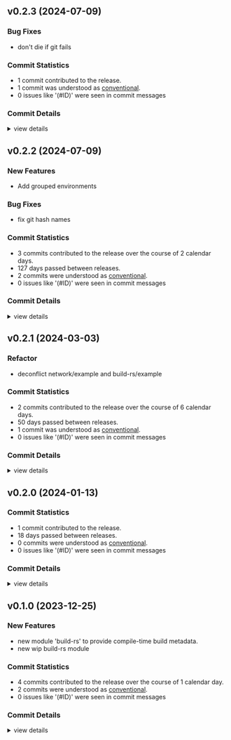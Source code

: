 

## v0.2.3 (2024-07-09)

### Bug Fixes

 - <csr-id-4aa20cb7195857a495457abdc08e62d3b296edbd/> don't die if git fails

### Commit Statistics

<csr-read-only-do-not-edit/>

 - 1 commit contributed to the release.
 - 1 commit was understood as [conventional](https://www.conventionalcommits.org).
 - 0 issues like '(#ID)' were seen in commit messages

### Commit Details

<csr-read-only-do-not-edit/>

<details><summary>view details</summary>

 * **Uncategorized**
    - Don't die if git fails ([`4aa20cb`](https://github.com/spmadden/irox/commit/4aa20cb7195857a495457abdc08e62d3b296edbd))
</details>

## v0.2.2 (2024-07-09)

### New Features

 - <csr-id-3d7a258a7e23858f81fb67b090995dde2a6518b7/> Add grouped environments

### Bug Fixes

 - <csr-id-5d771c5cec9d927d90cacdd699c7fa0df8797039/> fix git hash names

### Commit Statistics

<csr-read-only-do-not-edit/>

 - 3 commits contributed to the release over the course of 2 calendar days.
 - 127 days passed between releases.
 - 2 commits were understood as [conventional](https://www.conventionalcommits.org).
 - 0 issues like '(#ID)' were seen in commit messages

### Commit Details

<csr-read-only-do-not-edit/>

<details><summary>view details</summary>

 * **Uncategorized**
    - Release irox-build-rs v0.2.2 ([`b303891`](https://github.com/spmadden/irox/commit/b3038910dcef79ddeb91806c971a835dff8ed93c))
    - Add grouped environments ([`3d7a258`](https://github.com/spmadden/irox/commit/3d7a258a7e23858f81fb67b090995dde2a6518b7))
    - Fix git hash names ([`5d771c5`](https://github.com/spmadden/irox/commit/5d771c5cec9d927d90cacdd699c7fa0df8797039))
</details>

## v0.2.1 (2024-03-03)

<csr-id-b95c39f94603a7c42353fe65114e95cf6a37a4bb/>

### Refactor

 - <csr-id-b95c39f94603a7c42353fe65114e95cf6a37a4bb/> deconflict network/example and build-rs/example

### Commit Statistics

<csr-read-only-do-not-edit/>

 - 2 commits contributed to the release over the course of 6 calendar days.
 - 50 days passed between releases.
 - 1 commit was understood as [conventional](https://www.conventionalcommits.org).
 - 0 issues like '(#ID)' were seen in commit messages

### Commit Details

<csr-read-only-do-not-edit/>

<details><summary>view details</summary>

 * **Uncategorized**
    - Release irox-build-rs v0.2.1 ([`24a273d`](https://github.com/spmadden/irox/commit/24a273d77621c031ada8771d7004b553c96beb73))
    - Deconflict network/example and build-rs/example ([`b95c39f`](https://github.com/spmadden/irox/commit/b95c39f94603a7c42353fe65114e95cf6a37a4bb))
</details>

## v0.2.0 (2024-01-13)

### Commit Statistics

<csr-read-only-do-not-edit/>

 - 1 commit contributed to the release.
 - 18 days passed between releases.
 - 0 commits were understood as [conventional](https://www.conventionalcommits.org).
 - 0 issues like '(#ID)' were seen in commit messages

### Commit Details

<csr-read-only-do-not-edit/>

<details><summary>view details</summary>

 * **Uncategorized**
    - Release irox-tools v0.5.0, safety bump 17 crates ([`a46e9e2`](https://github.com/spmadden/irox/commit/a46e9e2da699f6ccd3a85b660014f0e15e59c0d0))
</details>

## v0.1.0 (2023-12-25)

### New Features

 - <csr-id-72fa70c474e0b77806f5f7d5941b9076f162b55e/> new module 'build-rs' to provide compile-time build metadata.
 - <csr-id-6a22a45109c9f8ab27971c8919d693bd995f0a16/> new wip build-rs module

### Commit Statistics

<csr-read-only-do-not-edit/>

 - 4 commits contributed to the release over the course of 1 calendar day.
 - 2 commits were understood as [conventional](https://www.conventionalcommits.org).
 - 0 issues like '(#ID)' were seen in commit messages

### Commit Details

<csr-read-only-do-not-edit/>

<details><summary>view details</summary>

 * **Uncategorized**
    - Release irox-build-rs v0.1.0 ([`2c1cb3e`](https://github.com/spmadden/irox/commit/2c1cb3e5a9f7d9144842b7e4acacc8c2fcd34d7c))
    - Release irox-git-tools v0.1.0 ([`84812ab`](https://github.com/spmadden/irox/commit/84812ab385e3bae9a8b3f487ff9f503c99cbe8fa))
    - New module 'build-rs' to provide compile-time build metadata. ([`72fa70c`](https://github.com/spmadden/irox/commit/72fa70c474e0b77806f5f7d5941b9076f162b55e))
    - New wip build-rs module ([`6a22a45`](https://github.com/spmadden/irox/commit/6a22a45109c9f8ab27971c8919d693bd995f0a16))
</details>

